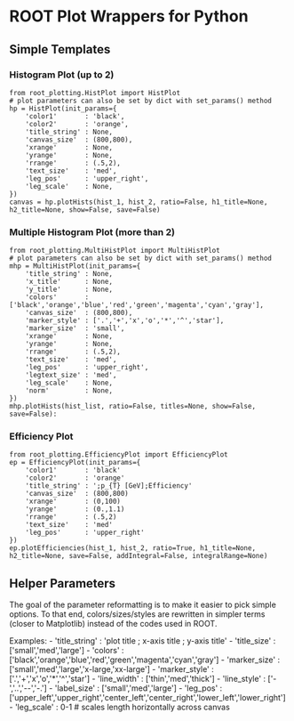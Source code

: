 # ROOT Plot Wrappers for Python

## Simple Templates
### Histogram Plot (up to 2)
    from root_plotting.HistPlot import HistPlot
    # plot parameters can also be set by dict with set_params() method
    hp = HistPlot(init_params={
        'color1'       : 'black',
        'color2'       : 'orange',
        'title_string' : None,
        'canvas_size'  : (800,800),
        'xrange'       : None,
        'yrange'       : None,
        'rrange'       : (.5,2),
        'text_size'    : 'med',
        'leg_pos'      : 'upper_right',
        'leg_scale'    : None,
    })
    canvas = hp.plotHists(hist_1, hist_2, ratio=False, h1_title=None, h2_title=None, show=False, save=False)
### Multiple Histogram Plot (more than 2)
    from root_plotting.MultiHistPlot import MultiHistPlot
    # plot parameters can also be set by dict with set_params() method
    mhp = MultiHistPlot(init_params={
        'title_string' : None,
        'x_title'      : None,
        'y_title'      : None,
        'colors'       : ['black','orange','blue','red','green','magenta','cyan','gray'],
        'canvas_size'  : (800,800),
        'marker_style' : ['.','+','x','o','*','^','star'],
        'marker_size'  : 'small',
        'xrange'       : None,
        'yrange'       : None,
        'rrange'       : (.5,2),
        'text_size'    : 'med',
        'leg_pos'      : 'upper_right',
        'legtext_size' : 'med',
        'leg_scale'    : None,
        'norm'         : None,
    })
    mhp.plotHists(hist_list, ratio=False, titles=None, show=False, save=False):

### Efficiency Plot
    from root_plotting.EfficiencyPlot import EfficiencyPlot
    ep = EfficiencyPlot(init_params={
        'color1'       : 'black'
        'color2'       : 'orange'
        'title_string' : ';p_{T} [GeV];Efficiency'
        'canvas_size'  : (800,800)
        'xrange'       : (0,100)
        'yrange'       : (0.,1.1)
        'rrange'       : (.5,2)
        'text_size'    : 'med'
        'leg_pos'      : 'upper_right'
    })
    ep.plotEfficiencies(hist_1, hist_2, ratio=True, h1_title=None, h2_title=None, save=False, addIntegral=False, integralRange=None)

## Helper Parameters

The goal of the parameter reformatting is to make it easier to pick simple options. To that end, colors/sizes/styles are rewritten in simpler terms (closer to Matplotlib) instead of the codes used in ROOT.

Examples:
    - 'title_string' : 'plot title ; x-axis title ; y-axis title'
    - 'title_size' : ['small','med','large']
    - 'colors' : ['black','orange','blue','red','green','magenta','cyan','gray']
    - 'marker_size' : ['small','med','large','x-large,'xx-large']
    - 'marker_style' : ['.','+','x','o','*','^','star']
    - 'line_width' : ['thin','med','thick']
    - 'line_style' : ['-','..','--','-.']
    - 'label_size' : ['small','med','large']
    - 'leg_pos'    : ['upper_left','upper_right','center_left','center_right','lower_left','lower_right']
    - 'leg_scale'  : 0-1 # scales length horizontally across canvas